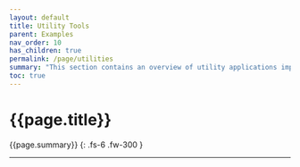 ```yaml
---
layout: default
title: Utility Tools
parent: Examples
nav_order: 10
has_children: true
permalink: /page/utilities
summary: "This section contains an overview of utility applications implemented CREST."
toc: true
---
```


# {{page.title}}

{{page.summary}}
{: .fs-6 .fw-300 }

---


